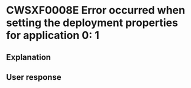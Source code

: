 # CWSXF0008E Error occurred when setting the deployment properties for application 0: 1

## Explanation

## User response